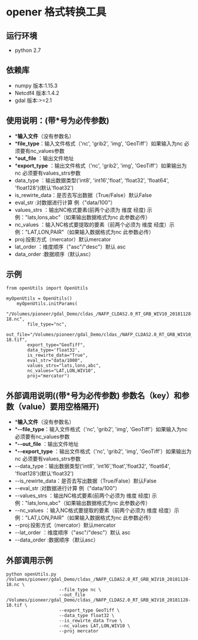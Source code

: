 # opener 格式转换工具

## 运行环境
* python 2.7

## 依赖库
* numpy 版本:1.15.3 
* Netcdf4 版本:1.4.2
* gdal 版本:>=2.1

## 使用说明：(带*号为必传参数)
* ***输入文件**（没有参数名）
* ***file_type**：输入文件格式（'nc', 'grib2', 'img', 'GeoTiff'）如果输入为nc 必须要有nc_values参数
* ***out_file** ：输出文件地址
* ***export_type** ：输出文件格式（'nc', 'grib2', 'img', 'GeoTiff'）如果输出为nc 必须要有values_strs参数
* data_type ：输出数据类型('int8', 'int16','float', 'float32', 'float64', 'float128')(默认'float32')
* is_rewirte_data：是否去写出数据（True/False）默认False
* eval_str :对数据进行计算 例（"data/100"）
* values_strs ：输出NC格式要素(前两个必须为 维度 经度) 示例："lats,lons,abc"（如果输出数据格式为nc 此参数必传）
* nc_values ：输入NC格式要提取的要素（前两个必须为 维度 经度）示例："LAT,LON,PAIR"（如果输入数据格式为nc 此参数必传）
* proj:投影方式（mercator）默认mercator
* lat_order ：维度顺序（"asc"/"desc"）默认 asc
* data_order :数据顺序（默认asc）


## 示例

```
from openUtils import OpenUtils

myOpenUtils = OpenUtils()
    myOpenUtils.initParams(
        "/Volumes/pioneer/gdal_Demo/cldas_/NAFP_CLDAS2.0_RT_GRB_WIV10_20181128-18.nc",
        file_type="nc",
        out_file="/Volumes/pioneer/gdal_Demo/cldas_/NAFP_CLDAS2.0_RT_GRB_WIV10_20181128-18.tif",
        export_type="GeoTiff",
        data_type='float32',
        is_rewirte_data="True",
        eval_str="data/1000",
        values_strs="lats,lons,abc",
        nc_values="LAT,LON,WIV10",
        proj="mercator")
```

## 外部调用说明((带*号为必传参数) 参数名（key）和参数（value）要用空格隔开)
* ***输入文件**（没有参数名）
* ***--file_type**：输入文件格式（'nc', 'grib2', 'img', 'GeoTiff'）如果输入为nc 必须要有nc_values参数
* ***--out_file** ：输出文件地址
* ***--export_type** ：输出文件格式（'nc', 'grib2', 'img', 'GeoTiff'）如果输出为nc 必须要有values_strs参数
* --data_type：输出数据类型('int8', 'int16','float','float32', 'float64', 'float128')(默认'float32')
* --is_rewirte_data：是否去写出数据（True/False）默认False
* --eval_str :对数据进行计算 例（"data/100"）
* --values_strs ：输出NC格式要素(前两个必须为 维度 经度) 示例："lats,lons,abc"（如果输出数据格式为nc 此参数必传）
* --nc_values ：输入NC格式要提取的要素（前两个必须为 维度 经度）示例："LAT,LON,PAIR"（如果输入数据格式为nc 此参数必传）
* --proj:投影方式（mercator）默认mercator
* --lat_order ：维度顺序（"asc"/"desc"）默认 asc
* --data_order :数据顺序（默认asc）

## 外部调用示例
```
python openUtils.py /Volumes/pioneer/gdal_Demo/cldas_/NAFP_CLDAS2.0_RT_GRB_WIV10_20181128-18.nc \
                    --file_type nc \
                    --out_file /Volumes/pioneer/gdal_Demo/cldas_/NAFP_CLDAS2.0_RT_GRB_WIV10_20181128-18.tif \
                    --export_type GeoTiff \
                    --data_type float32 \
                    --is_rewirte_data True \
                    --nc_values LAT,LON,WIV10 \
                    --proj mercator
```

